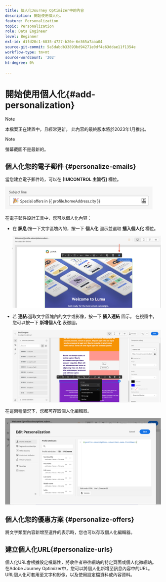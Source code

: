 ```yaml
---
title: 個人化Journey Optimizer中的內容
description: 開始使用個人化。
feature: Personalization
topic: Personalization
role: Data Engineer
level: Beginner
exl-id: d1fd20c1-6835-4727-b20e-6e365a7aaa04
source-git-commit: 5a5dabdb33893bd94271e0df4e63ddae11f1354e
workflow-type: tm+mt
source-wordcount: '202'
ht-degree: 0%

---
```


# 開始使用個人化{#add-personalization}

>[!NOTE]
>
>本檔案正在建置中，且經常更新。 此內容的最終版本將於2023年1月推出。

>[!NOTE]
>
>螢幕截圖不是最新的。


## 個人化您的電子郵件 {#personalize-emails}

當您建立電子郵件時，可以在 **[!UICONTROL 主旨行]** 欄位。

![](assets/perso_subject.png)

在電子郵件設計工具中，您可以個人化內容：

* 在 **訊息**:按一下文字區塊內的，按一下 **個人化** 圖示並選取 **插入個人化** 欄位。

   ![](assets/perso_insert.png)

* 若 **連結**:選取文字區塊內的文字或影像，按一下 **插入連結** 圖示。 在視窗中，您可以按一下 **新增個人化** 表徵圖。

   ![](assets/perso_link.png)

在這兩種情況下，您都可存取個人化編輯器。

![](assets/perso_ee.png)

## 個人化您的優惠方案 {#personalize-offers}

將文字類型內容新增至選件的表示時，您也可以存取個人化編輯器。

## 建立個人化URL{#personalize-urls}

個人化URL會根據設定檔屬性，將收件者帶往網站的特定頁面或個人化微網站。 在Adobe Journey Optimizer中，您可以將個人化新增至訊息內容中的URL。 URL個人化可套用至文字和影像，以及使用設定檔資料或內容資料。
